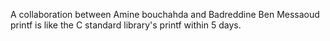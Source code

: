 A collaboration between Amine bouchahda  and Badreddine Ben Messaoud 
printf is like the C standard library's printf within 5 days.
